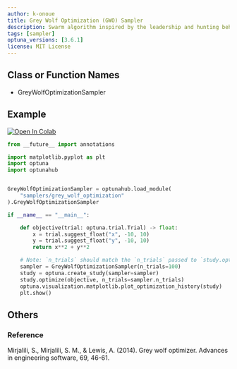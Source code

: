 ```yaml
---
author: k-onoue
title: Grey Wolf Optimization (GWO) Sampler
description: Swarm algorithm inspired by the leadership and hunting behavior of grey wolves
tags: [sampler]
optuna_versions: [3.6.1]
license: MIT License
---
```


## Class or Function Names

- GreyWolfOptimizationSampler

## Example

[![Open In Colab](https://colab.research.google.com/assets/colab-badge.svg)](https://colab.research.google.com/github/optuna/optunahub-registry/blob/main/package/samplers/grey_wolf_optimization/example.ipynb)

```python
from __future__ import annotations

import matplotlib.pyplot as plt
import optuna
import optunahub


GreyWolfOptimizationSampler = optunahub.load_module(
    "samplers/grey_wolf_optimization"
).GreyWolfOptimizationSampler

if __name__ == "__main__":

    def objective(trial: optuna.trial.Trial) -> float:
        x = trial.suggest_float("x", -10, 10)
        y = trial.suggest_float("y", -10, 10)
        return x**2 + y**2

    # Note: `n_trials` should match the `n_trials` passed to `study.optimize`.
    sampler = GreyWolfOptimizationSampler(n_trials=100)
    study = optuna.create_study(sampler=sampler)
    study.optimize(objective, n_trials=sampler.n_trials)
    optuna.visualization.matplotlib.plot_optimization_history(study)
    plt.show()
```

## Others

### Reference

Mirjalili, S., Mirjalili, S. M., & Lewis, A. (2014). Grey wolf optimizer. Advances in engineering software, 69, 46-61.

